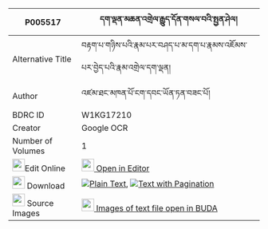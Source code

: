 |P005517|དག་ལྡན་མཆན་འགྲེལ་རྒྱུད་དོན་གསལ་བའི་སྤྱན་ཤེལ། 
| --- | --- 
|Alternative Title |བརྟག་པ་གཉིས་པའི་རྣམ་པར་བཤད་པ་མ་དག་པ་རྣམས་འཇོམས་པར་བྱེད་པའི་རྣམ་འགྲེལ་དག་ལྡན།
|Author| འཛམ་ཐང་མཁན་པོ་ངག་དབང་ཡོན་ཏན་བཟང་པོ།
|BDRC ID | W1KG17210
|Creator | Google OCR
|Number of Volumes| 1
|<img width="25" src="https://img.icons8.com/color/25/000000/edit-property.png">Edit Online| [<img width="25" src="https://avatars.githubusercontent.com/u/45091458?s=200&v=4"> Open in Editor](http://editor.openpecha.org/P005517)
|<img width="25" src="https://img.icons8.com/fluent/48/000000/download-2.png"/>  Download | [![](https://img.icons8.com/color/20/000000/txt.png)Plain Text](https://github.com/Openpecha/P005517/releases/download/v1/dak_den_chendrel_gyu_don_salwa_plain_P005517.zip), [![](https://img.icons8.com/color/20/000000/txt.png)Text with Pagination](https://github.com/Openpecha/P005517/releases/download/v1/dak_den_chendrel_gyu_don_salwa_pages_P005517.zip)
|<img width="25" src="https://img.icons8.com/plasticine/100/000000/pictures-folder.png"/>  Source Images | [<img width="25" src="https://library.bdrc.io/icons/BUDA-small.svg"> Images of text file open in BUDA](https://library.bdrc.io/show/bdr:W1KG17210)